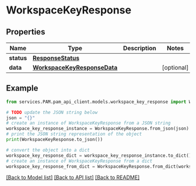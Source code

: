 # WorkspaceKeyResponse


## Properties

Name | Type | Description | Notes
------------ | ------------- | ------------- | -------------
**status** | [**ResponseStatus**](ResponseStatus.md) |  | 
**data** | [**WorkspaceKeyResponseData**](WorkspaceKeyResponseData.md) |  | [optional] 

## Example

```python
from services.PAM.pam_api_client.models.workspace_key_response import WorkspaceKeyResponse

# TODO update the JSON string below
json = "{}"
# create an instance of WorkspaceKeyResponse from a JSON string
workspace_key_response_instance = WorkspaceKeyResponse.from_json(json)
# print the JSON string representation of the object
print(WorkspaceKeyResponse.to_json())

# convert the object into a dict
workspace_key_response_dict = workspace_key_response_instance.to_dict()
# create an instance of WorkspaceKeyResponse from a dict
workspace_key_response_from_dict = WorkspaceKeyResponse.from_dict(workspace_key_response_dict)
```
[[Back to Model list]](../README.md#documentation-for-models) [[Back to API list]](../README.md#documentation-for-api-endpoints) [[Back to README]](../README.md)


